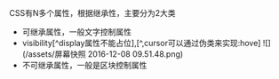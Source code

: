 CSS有N多个属性，根据继承性，主要分为2大类
- 可继承属性，一般文字控制属性
 - visibility[^display属性不能占位],[^,cursor可以通过伪类来实现:hove]
![](/assets/屏幕快照 2016-12-08 09.51.48.png)
- 不可继承属性，一般是区块控制属性

